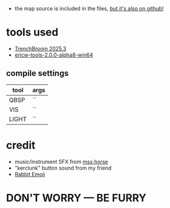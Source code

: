 - the map source is included in the files, [but it's also on github!](https://github.com/spacehare/quake-maps)

# tools used

- [TrenchBroom 2025.3](https://trenchbroom.github.io/)
- [ericw-tools-2.0.0-alpha8-win64](https://github.com/ericwa/ericw-tools/releases/tag/2.0.0-alpha8)

## compile settings

| tool  | args |
| ----- | ---- |
| QBSP  | ``   |
| VIS   | ``   |
| LIGHT | ``   |

# credit

- music/instrument SFX from [msx.horse](https://msx.horse)
- "kerclunk" button sound from my friend
- [Rabbit Emoji](https://github.com/googlefonts/noto-emoji/blob/main/svg/emoji_u1f407.svg)

# DON'T WORRY — BE FURRY

